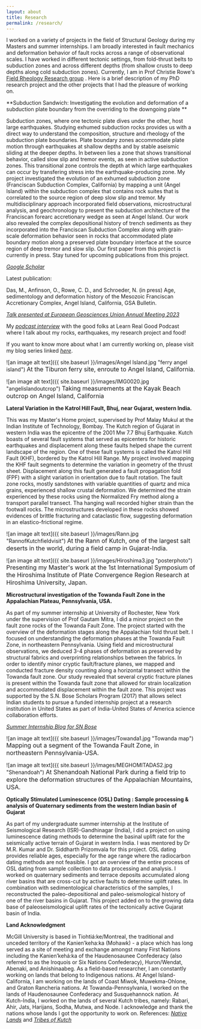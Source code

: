 ```yaml
---
layout: about
title: Research
permalink: /research/
---
```


I worked on a variety of projects in the field of Structural Geology during my Masters and summer internships. I am broadly interested in fault mechanics and deformation behavior of fault rocks across a range of observational scales. I have worked in different tectonic settings, from fold-thrust belts to subduction zones and across different depths (from shallow crusts to deep depths along cold subduction zones). Currently, I am in Prof Christie Rowe's [Field Rheology Research group](https://www.eps.mcgill.ca/~crowe/) . Here is a brief description of my PhD research project and the other projects that I had the pleasure of working on. 


**Subduction Sandwich: Investigating the evolution and deformation of a subduction plate boundary from the overriding to the downgoing plate **

  Subduction zones, where one tectonic plate dives under the other, host large earthquakes. Studying exhumed subduction rocks provides us with a direct way to understand the composition, structure and rheology of the subduction plate boundaries. Plate boundary zones accommodate plate motion through earthquakes at shallow depths and by stable aseismic sliding at the deeper depths. In between lies a zone that shows transitional behavior, called slow slip and tremor events, as seen in active subduction zones. This transitional zone controls the depth at which large earthquakes can occur by transfering stress into the earthquake-producing zone. My project investigated the evolution of an exhumed subduction zone (Franciscan Subduction Complex, California) by mapping a unit (Angel Island) within the subduction complex that contains rock suites that is correlated to the source region of deep slow slip and tremor. My multidisciplinary approach incorporated field observations, microstructural analysis, and geochronology to present the subduction architecture of the Franciscan forearc accretionary wedge as seen at Angel Island. Our work also revealed the complex depositional history of trench sediments as they incorporated into the Franciscan Subduction Complex along with grain-scale deformation behavior seen in rocks that accommodated plate boundary motion along a preserved plate boundary interface at the source region of deep tremor and slow slip. Our first paper from this project is currently in press. Stay tuned for upcoming publications from this project. 
  
_[Google Scholar](https://scholar.google.com/citations?user=2eY9n_oAAAAJ)_

Latest publication:

Das, M., Anfinson, O., Rowe, C. D., and Schroeder, N. (in press) Age, sedimentology and deformation history of the Mesozoic Franciscan Accretionary Complex, Angel Island, California, GSA Bulletin.

_[Talk presented at European Geosciences Union Annual Meeting 2023](https://docs.google.com/presentation/d/1aJC4PRQc7CG-ZPBCJAuS9eAz5-1QmAiO/edit?usp=sharing&ouid=115453914873558673854&rtpof=true&sd=true)_

My _[podcast interview](https://www.podcavern.com/e16-listening-for-slow-earthquakes-with-meghomita-das/)_ with the good folks at Learn Real Good Podcast where I talk about my rocks, earthquakes, my research project and food!

If you want to know more about what I am currently working on, please visit my blog series linked _[here](https://meghomita.com/blog5/)_.




 
![an image alt text]({{ site.baseurl }}/images/Angel Island.jpg "ferry angel island")
<span style="font-size:16px;">At the Tiburon ferry site, enroute to Angel Island, California. </span>

![an image alt text]({{ site.baseurl }}/images/IMG0020.jpg "angelislandoutcrop")
<span style="font-size:16px;">Taking measurements at the Kayak Beach outcrop on Angel Island, California</span>


**Lateral Variation in the Katrol Hill Fault, Bhuj, near Gujarat, western India.**

  This was my Master's Home project, supervised by Prof Malay Mukul at the Indian Institute of Technology, Bombay. The Kutch region of Gujarat in western India was the epicentre of the 2001 Mw 7.7 Bhuj Earthquake. Kutch boasts of several fault systems that served as epicenters for historic earthquakes and displacement along these faults helped shape the current landscape of the region. One of these fault systems is called the Katrol Hill Fault (KHF), bordered by the Katrol Hill Range. My project involved mapping the KHF fault segments to determine the variation in geometry of the thrust sheet. Displacement along this fault generated a fault propagation fold (FPF) with a slight variation in orientation due to fault rotation. The fault zone rocks, mostly sandstones with variable quantities of quartz and mica grains, experienced shallow crustal deformation. We determined the strain experienced by these rocks using the Normalized Fry method along a transport parallel transect. Tha hanging wall recorded higher strain than the footwall rocks. The microstructures developed in these rocks showed evidences of brittle fracturing and cataclastic flow, suggesting deformation in an elastico-frictional regime. 
  
![an image alt text]({{ site.baseurl }}/images/Rann.jpg "RannofKutchfieldvisit")
<span style="font-size:16px;">At the Rann of Kutch, one of the largest salt deserts in the world, during a field camp in Gujarat-India. </span>

![an image alt text]({{ site.baseurl }}/images/Hiroshima3.jpg "posterphoto")
<span style="font-size:16px;">Presenting my Master's work at the 1st International Symposium of the Hiroshima Institute of Plate Convergence Region Research at Hiroshima University, Japan. </span>

 

**Microstructural investigation of the Towanda Fault Zone in the Appalachian Plateau, Pennsylvania, USA.**
  
  As part of my summer internship at University of Rochester, New York under the supervision of Prof Gautam Mitra, I did a minor project on the fault zone rocks of the Towanda Fault Zone. The project started with the overview of the deformation stages along the Appalachian fold thrust belt. I focused on understanding the deformation phases at the Towanda Fault Zone, in northeastern Pennsylvania. Using field and microstructural observations, we deduced 3-4 phases of deformation as preserved by structural fabrics and overprinting relationships between the fabrics. In order to identify minor cryptic fault/fracture planes, we mapped and conducted fracture density counting along a horizontal transect within the Towanda fault zone. Our study revealed that several cryptic fracture planes is present within the Towanda fault zone that allowed for strain localization and accommodated displacement within the fault zone. This project was supported by the S.N. Bose Scholars Program (2017) that allows select Indian students to pursue a funded internship project at a research institution in United States as part of India-United States of America science collaboration efforts. 

_[Summer Internship Blog for SN Bose](https://www.winstepforward.org/blog/2018/08/meghomita-das-summer-2017-blog/)_

![an image alt text]({{ site.baseurl }}/images/Towanda1.jpg "Towanda map")
<span style="font-size:16px;">Mapping out a segment of the Towanda Fault Zone, in northeastern Pennsylvania-USA.</span>

![an image alt text]({{ site.baseurl }}/images/MEGHOMITADAS2.jpg "Shenandoah")
<span style="font-size:16px;">At Shenandoah National Park during a field trip to explore the deformation structures of the Appalachian Mountains, USA.</span>


**Optically Stimulated Luminescence (OSL) Dating : Sample processing & analysis of Quaternary sediments from the western Indian basin of Gujarat**

  As part of my undergraduate summer internship at the Institute of Seismological Research (ISR)-Gandhinagar (India), I did a project on using luminescence dating methods to determine the basinal uplift rate for the seismically active terrain of Gujarat in western India. I was mentored by Dr M.R. Kumar and Dr. Siddharth Prizomvala for this project. OSL dating provides reliable ages, especially for the age range where the radiocarbon dating methods are not feasible. I got an overview of the entire process of OSL dating from sample collection to data processing and analysis. I worked on quaternary sediments and terrace deposits accumulated along river basins that are cross-cut by active faults to determine uplift rates. In combination with sedimentological characteristics of the samples, I reconstructed the paleo-depositional and paleo-seismological history of one of the river basins in Gujarat. This project added on to the growing data base of paleoseismological uplift rates of the tectonically active Gujarat basin of India. 
  
**Land Acknowledgment**

  McGill University is based in Tiohtiá:ke/Montreal, the traditional and unceded territory of the Kanien’keha:ka (Mohawk) - a place which has long served as a site of meeting and exchange amongst many First Nations including the Kanien’kehá:ka of the Haudenosaunee Confederacy (also referred to as the Iroquois or Six Nations Confederacy), Huron/Wendat, Abenaki, and Anishinaabeg. As a field-based researcher, I am constantly working on lands that belong to Indigenous nations. At Angel Island-California, I am working on the lands of Coast Miwok, Muwekma-Ohlone, and Graton Rancheria nations. At Towanda-Pennsylvania, I worked on the lands of Haudenosaunee Confederacy and Susquehannock nation. At Kutch-India, I worked on the lands of several Kutch tribes, namely: Rabari, Ahir, Jats, Harijans, Sodha, Mutwa, and Node. I acknowledge and thank the nations whose lands I got the opportunity to work on. 
  References: _[Native Lands](https://native-land.ca/)_ and _[Tribes of Kutch](https://www.indianetzone.com/20/tribes_kutch.htm)_

  
  
  

